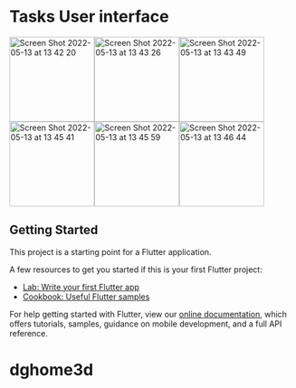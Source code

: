# Tasks User interface

<img width="150" alt="Screen Shot 2022-05-13 at 13 42 20" src="https://user-images.githubusercontent.com/62236030/168229042-4025f1d5-f203-485b-8cb9-59dc94c32cb2.png"><img width="150" alt="Screen Shot 2022-05-13 at 13 43 26" src="https://user-images.githubusercontent.com/62236030/168227942-b267a4e2-3877-4f3c-b0a8-c76f7d7680b2.png"><img width="150" alt="Screen Shot 2022-05-13 at 13 43 49" src="https://user-images.githubusercontent.com/62236030/168229077-0d972b52-3cae-4070-bdbd-ab25047f4177.png"><img width="150" alt="Screen Shot 2022-05-13 at 13 45 41" src="https://user-images.githubusercontent.com/62236030/168229089-972341e1-92a6-4a8d-8bf5-42154e4d8942.png"><img width="150" alt="Screen Shot 2022-05-13 at 13 45 59" src="https://user-images.githubusercontent.com/62236030/168229784-aec7da6f-1a92-4b67-856b-e12d52afa6bf.png"><img width="150" alt="Screen Shot 2022-05-13 at 13 46 44" src="https://user-images.githubusercontent.com/62236030/168229794-d4f3eb22-f62e-4622-96d3-b283803f0d48.png">

## Getting Started

This project is a starting point for a Flutter application.

A few resources to get you started if this is your first Flutter project:

- [Lab: Write your first Flutter app](https://flutter.dev/docs/get-started/codelab)
- [Cookbook: Useful Flutter samples](https://flutter.dev/docs/cookbook)

For help getting started with Flutter, view our
[online documentation](https://flutter.dev/docs), which offers tutorials,
samples, guidance on mobile development, and a full API reference.
# dghome3d

